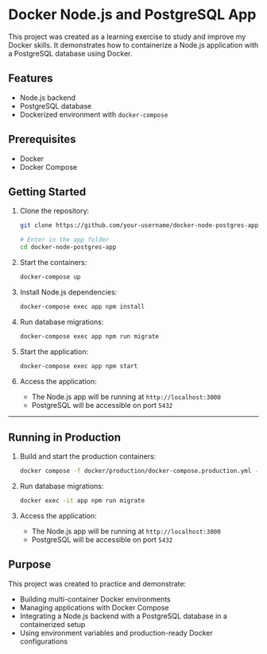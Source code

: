 # Docker Node.js and PostgreSQL App

This project was created as a learning exercise to study and improve my Docker skills. It demonstrates how to containerize a Node.js application with a PostgreSQL database using Docker.

## Features

- Node.js backend
- PostgreSQL database
- Dockerized environment with `docker-compose`

## Prerequisites

- Docker
- Docker Compose

## Getting Started

1. Clone the repository:
    ```bash
    git clone https://github.com/your-username/docker-node-postgres-app.git

    # Enter in the app folder
    cd docker-node-postgres-app
    ```

2. Start the containers:
    ```bash
    docker-compose up
    ```
3. Install Node.js dependencies:
    ```bash
    docker-compose exec app npm install
    ```

4. Run database migrations:
    ```bash
    docker-compose exec app npm run migrate
    ```

5. Start the application:
    ```bash
    docker-compose exec app npm start
    ```

6. Access the application:
    - The Node.js app will be running at `http://localhost:3000`
    - PostgreSQL will be accessible on port `5432`

---

## Running in Production

1.  Build and start the production containers:
    ```bash
    docker compose -f docker/production/docker-compose.production.yml --env-file .env.production up --build -d
    ```

2. Run database migrations:
    ```bash
    docker exec -it app npm run migrate
    ```

3. Access the application:
   - The Node.js app will be running at `http://localhost:3000`
   - PostgreSQL will be accessible on port `5432`

## Purpose

This project was created to practice and demonstrate:

- Building multi-container Docker environments  
- Managing applications with Docker Compose  
- Integrating a Node.js backend with a PostgreSQL database in a containerized setup  
- Using environment variables and production-ready Docker configurations